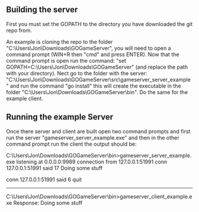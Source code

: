 ## Building the server ##
First you must set the GOPATH to the directory you have downloaded the git 
repo from.

An example is cloning the repo to the folder 
"C:\Users\Jon\Downloads\GOGameServer", you will need to open a command prompt 
(WIN+R then "cmd" and press ENTER). Now that the command prompt is open run the 
command: "set GOPATH=C:\Users\Jon\Downloads\GOGameServer" (and replace the path 
with your directory). Nect go to the folder with the server: 
"C:\Users\Jon\Downloads\GOGameServer\src\gameserver_server_example" and run
the command "go install" this will create the executable in the folder
"C:\Users\Jon\Downloads\GOGameServer\bin\". Do the same for the example client.

## Running the example Server ##
Once there server and client are built open two command prompts and first run 
the server "gameserver_server_example.exe" and then in the other command prompt
run the client the output should be:


C:\Users\Jon\Downloads\GOGameServer\bin>gameserver_server_example.exe
listening at 0.0.0.0:9989
connection from 127.0.0.1:51991
conn 127.0.0.1:51991 said 17 Doing some stuff

conn 127.0.0.1:51991 said 6 quit


---

C:\Users\Jon\Downloads\GOGameServer\bin>gameserver_client_example.exe
Response: Doing some stuff
